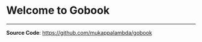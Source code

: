# Welcome to Gobook

---

**Source Code**: <a href="https://github.com/mukappalambda/gobook" target="_blank">https://github.com/mukappalambda/gobook</a>
